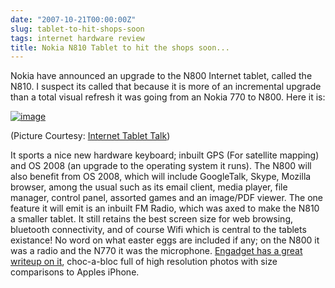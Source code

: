```yaml
---
date: "2007-10-21T00:00:00Z"
slug: tablet-to-hit-shops-soon
tags: internet hardware review
title: Nokia N810 Tablet to hit the shops soon...
---
```


Nokia have
announced an upgrade to the N800 Internet tablet, called the N810. I
suspect its called that because it is more of an incremental upgrade
than a total visual refresh it was going from an Nokia 770 to N800. Here
it is:  
  
[![image](http://2.bp.blogspot.com/_4VvLQrhTX4I/RxtiosvqOFI/AAAAAAAABMc/vdtUwZ0FeFA/s320/n810gps.jpg)](http://2.bp.blogspot.com/_4VvLQrhTX4I/RxtiosvqOFI/AAAAAAAABMc/vdtUwZ0FeFA/s1600-h/n810gps.jpg)  
  
(Picture Courtesy: [Internet Tablet
Talk](http://www.internettablettalk.com/2007/10/17/the-nokia-n810-internet-tablet/))  
  
It sports a nice new hardware keyboard; inbuilt GPS (For satellite
mapping) and OS 2008 (an upgrade to the operating system it runs). The
N800 will also benefit from OS 2008, which will include GoogleTalk,
Skype, Mozilla browser, among the usual such as its email client, media
player, file manager, control panel, assorted games and an image/PDF
viewer. The one feature it will emit is an inbuilt FM Radio, which was
axed to make the N810 a smaller tablet. It still retains the best screen
size for web browsing, bluetooth connectivity, and of course Wifi which
is central to the tablets existance! No word on what easter eggs are
included if any; on the N800 it was a radio and the N770 it was the
microphone. [Engadget has a great writeup on
it](http://www.engadget.com/2007/10/17/nokia-n810-hands-on/),
choc-a-bloc full of high resolution photos with size comparisons to
Apples iPhone.
